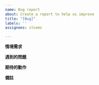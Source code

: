```yaml
---
name: Bug report
about: Create a report to help us improve
title: "[Bug]"
labels: ''
assignees: itsems

---
```


**情境需求**

**遇到的問題**

**期待的動作**

**備註**
